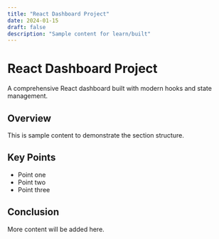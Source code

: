 ```yaml
---
title: "React Dashboard Project"
date: 2024-01-15
draft: false
description: "Sample content for learn/built"
---
```


# React Dashboard Project

A comprehensive React dashboard built with modern hooks and state management.

## Overview

This is sample content to demonstrate the section structure.

## Key Points

- Point one
- Point two
- Point three

## Conclusion

More content will be added here.
